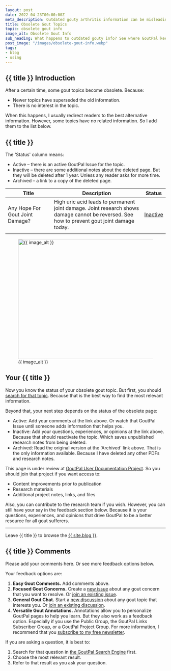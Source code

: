 ```yaml
---
layout: post
date: 2022-04-23T00:00:00Z
meta_description: Outdated gouty arthritis information can be misleading. But how can we find lost history? See where GoutPal's obsolete gout topics hide.
title: Obsolete Gout Topics
topic: obsolete gout info
image_alt: Obsolete Gout Info
sub_heading: What happens to outdated gouty info? See where GoutPal keeps obsolete gout topics.
post_image: "/images/obsolete-gout-info.webp"
tags:
- blog
- using
---
```


<h2 id="intro">{{ title }} Introduction</h2>

After a certain time, some gout topics become obsolete. Because:
- Newer topics have superseded the old information.
- There is no interest in the topic.

When this happens, I usually redirect readers to the best alternative information. However, some topics have no related information. So I add them to the list below.

<h2 id="topics">{{ title }}</h2>
The 'Status' column means:
<ul>
<li>Active – there is an active GoutPal Issue for the topic.</li>
<li>Inactive – there are some additional notes about the deleted page. But they will be deleted after 1 year. Unless any reader asks for more time.</li>
<li>Archived – a link to a copy of the deleted page.</li>
</ul>
<table id="list" style="width: 100%;">
	<thead>
		<tr>
			<th style="width: 30%;">Title</th>
			<th style="width: 60%;">Description</th>
			<th style="width: 10%;">Status</th>
		</tr>
	</thead>
	<tbody>
		<tr id="glucosamine">
			<td>Any Hope For Gout Joint Damage?</td>
			<td>High uric acid leads to permanent joint damage. Joint research shows damage cannot be reversed. See how to prevent gout joint damage today.</td>
			<td><a href="https://github.com/kct2020/goutpal-com-skeleventy/issues/21">Inactive</a></td>
		</tr>
		<tr id="">
			<td></td>
			<td></td>
			<td></td>
		</tr>
	</tbody>
</table>
<figure id="image" class="inner">
<img src="{{ post_image }}" alt="{{ image_alt }}"  width="610" height="377">
  <figcaption>{{ image_alt }}</figcaption>
</figure>
<h2 id="next">Your {{ title }}</h2>
Now you know the status of your obsolete gout topic. But first, you should <a href="{{ site.searchurl }}">search for that topic</a>. Because that is the best way to find the most relevant information.

Beyond that, your next step depends on the status of the obsolete page:<ul>
<li>Active: Add your comments at the link above. Or watch that GoutPal Issue until someone adds information that helps you.</li>
<li>Inactive: Add your questions, experiences, or opinions at the link above. Because that should reactivate the topic. Which saves unpublished research notes from being deleted.</li>
<li>Archived: Read the original version at the 'Archived' link above. That is the only information available. Because I have deleted any other PDFs and research notes.</li>
</ul>

This page is under review at <a href="https://keithctaylor.gumroad.com/l/mkpxbm?a=888958067">GoutPal User Documentation Project</a>. So you should join that project if you want access to:
- Content improvements prior to publication
- Research materials
- Additional project notes, links, and files

Also, you can contribute to the research team if you wish. However, you can still have your say in the feedback section below. Because it is your questions, experiences, and opinions that drive GoutPal to be a better resource for all gout sufferers.

<hr>
Leave {{ title }} to browse the <a href="/blog">{{ site.blog }}</a>.

<h2 id="comments">{{ title }} Comments</h2>
<p>Please add your comments here. Or see more feedback options below.</p>
<script src="https://giscus.app/client.js"
        data-repo="kct2020/goutpal-com-skeleventy"
        data-repo-id="R_kgDOGVSRQQ"
        data-category="GoutPal Links Comments🗣"
        data-category-id="DIC_kwDOGVSRQc4CRbFp"
        data-mapping="title"
        data-strict="0"
        data-reactions-enabled="1"
        data-emit-metadata="1"
        data-input-position="top"
        data-theme="light_tritanopia"
        data-lang="en"
        data-loading="lazy"
        crossorigin="anonymous"
        async>
</script>
<p>Your feedback options are:</p>
<ol>
<li><b>Easy Gout Comments.</b> Add comments above.</li>
<li><b>Focused Gout Concerns.</b> Create a <a href="https://github.com/kct2020/goutpal-com-skeleventy/issues/new/choose">new issue</a> about any gout concern that you want to resolve. Or <a href="https://github.com/kct2020/goutpal-com-skeleventy/issues">join an existing issue</a>.</li>
<li><b>General Gout Chat.</b> Start a <a href="https://github.com/kct2020/goutpal-com-skeleventy/discussions/new">new discussion</a> about any gout topic that interests you. Or <a href="https://github.com/kct2020/goutpal-com-skeleventy/discussions">join an existing discussion</a>.</li>
<li><b>Versatile Gout Annotations.</b> Annotations allow you to personalize GoutPal pages to help you learn. But they also work as a feedback option. Especially if you use the Public Group, the GoutPal Links Subscriber Group, or a GoutPal Project Group. For more information, I recommend that you <a class="gumroad-button" href="https://links.goutpal.com/l/wqmwjs?a=888958067&wanted=true&price=0" data-gumroad-single-product="true" target="_blank">subscribe to my free newsletter</a>.</li>
</ol>
<p>If you are asking a question, it is best to:</p>
<ol>
<li>Search for that question in <a href="https://cse.google.com/cse?cof=FORID:0&cx=partner-pub-4857169685716700:9780732506">the GoutPal Search Engine</a> first.</li>
<li>Choose the most relevant result.</li>
<li>Refer to that result as you ask your question.</li>
</ol>